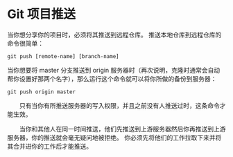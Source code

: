 # Git 项目推送

当你想分享你的项目时，必须将其推送到远程仓库。 推送本地仓库到远程仓库的命令很简单：

```
git push [remote-name] [branch-name]
```

当你想要将 master 分支推送到 origin 服务器时（再次说明，克隆时通常会自动帮你设置好那两个名字），那么运行这个命令就可以将你所做的备份到服务器：

```
git push origin master
```

&emsp;&emsp;只有当你有所推送服务器的写入权限，并且之前没有人推送过时，这条命令才能生效。 

&emsp;&emsp;当你和其他人在同一时间推送，他们先推送到上游服务器然后你再推送到上游服务器，你的推送就会毫无疑问地被拒绝。 你必须先将他们的工作拉取下来并将其合并进你的工作后才能推送。

